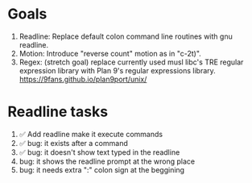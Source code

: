 # Goals
1. Readline: Replace default colon command line routines with gnu readline.
2. Motion: Introduce "reverse count" motion as in "c-2t)".
3. Regex: (stretch goal) replace currently used musl libc's TRE regular expression library with Plan 9's regular expressions library. https://9fans.github.io/plan9port/unix/

# Readline tasks
1. ✅ Add readline make it execute commands
2. ✅ bug: it exists after a command
3. ✅ bug: it doesn't show text typed in the readline
4. bug: it shows the readline prompt at the wrong place
5. bug: it needs extra ":" colon sign at the beggining
